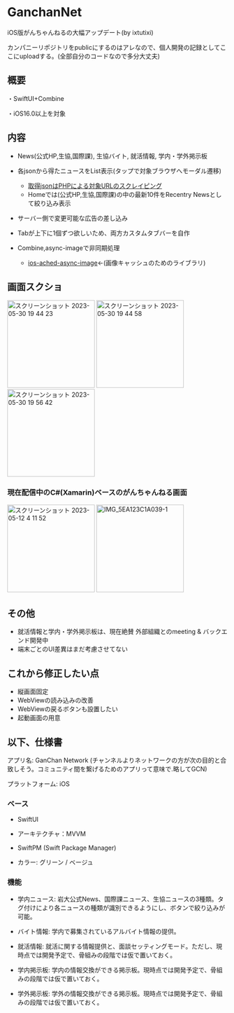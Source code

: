 # GanchanNet
iOS版がんちゃんねるの大幅アップデート(by ixtutixi)

カンパニーリポジトリをpublicにするのはアレなので、個人開発の記録としてここにuploadする。(全部自分のコードなので多分大丈夫)

## 概要
・SwiftUI+Combine

・iOS16.0以上を対象

## 内容
- News(公式HP,生協,国際課), 生協バイト, 就活情報, 学内・学外掲示板

- 各jsonから得たニュースをList表示(タップで対象ブラウザへモーダル遷移)
  - [取得jsonはPHPによる対象URLのスクレイピング](https://github.com/ixtutixi/Ganchan_PHP)
  - Homeでは(公式HP,生協,国際課)の中の最新10件をRecentry Newsとして絞り込み表示

- サーバー側で変更可能な広告の差し込み

- Tabが上下に1個ずつ欲しいため、両方カスタムタブバーを自作

- Combine,async-imageで非同期処理
  - [ios-ached-async-image](https://github.com/lorenzofiamingo/swiftui-cached-async-image)<-(画像キャッシュのためのライブラリ)
      

## 画面スクショ
<img width="200" alt="スクリーンショット 2023-05-30 19 44 23" src="https://github.com/ixtutixi/GanchanNet/assets/57790443/98d468e8-01ae-4e0c-9c91-5f6ccddc684e">
<img width="200" alt="スクリーンショット 2023-05-30 19 44 58" src="https://github.com/ixtutixi/GanchanNet/assets/57790443/2ec91243-a8dd-499c-8209-70a10aa0868a">
<img width="200" alt="スクリーンショット 2023-05-30 19 56 42" src="https://github.com/ixtutixi/GanchanNet/assets/57790443/2afe7a41-27e7-42b7-abe3-e785aa40e747">

### 現在配信中のC#(Xamarin)ベースのがんちゃんねる画面
<img width="200" alt="スクリーンショット 2023-05-12 4 11 52" src="https://github.com/ixtutixi/GanchanNet/assets/57790443/4b530d9f-e2c5-40de-8e42-260c668c128b">
<img width="200" alt="IMG_5EA123C1A039-1" src="https://github.com/ixtutixi/GanchanNet/assets/57790443/9da30064-0dda-4963-9d45-5cf4afc803f8">

## その他
- 就活情報と学内・学外掲示板は、現在絶賛 外部組織とのmeeting & バックエンド開発中
- 端末ごとのUI差異はまだ考慮させてない

## これから修正したい点
- 縦画面固定
- WebViewの読み込みの改善
- WebViewの戻るボタンも設置したい
- 起動画面の用意



## 以下、仕様書
アプリ名: GanChan Network (チャンネルよりネットワークの方が次の目的と合致しそう。コミュニティ間を繋げるためのアプリって意味で.略してGCN)

プラットフォーム: iOS

### ベース

- SwiftUI

- アーキテクチャ：MVVM

- SwiftPM (Swift Package Manager)

- カラー: グリーン / ベージュ

### 機能

- 学内ニュース: 岩大公式News、国際課ニュース、生協ニュースの3種類。タグ付けにより各ニュースの種類が識別できるようにし、ボタンで絞り込みが可能。

- バイト情報: 学内で募集されているアルバイト情報の提供。

- 就活情報: 就活に関する情報提供と、面談セッティングモード。ただし、現時点では開発予定で、骨組みの段階では仮で置いておく。

- 学内掲示板: 学内の情報交換ができる掲示板。現時点では開発予定で、骨組みの段階では仮で置いておく。

- 学外掲示板: 学外の情報交換ができる掲示板。現時点では開発予定で、骨組みの段階では仮で置いておく。

